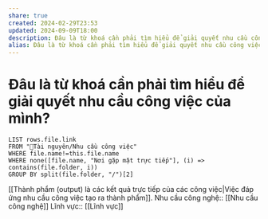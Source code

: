 ```yaml
---
share: true
created: 2024-02-29T23:53
updated: 2024-09-09T18:00
description: Đâu là từ khoá cần phải tìm hiểu để giải quyết nhu cầu công việc của mình? Nhất là với những nhu cầu liên quan đến máy tính
alias: Đâu là từ khoá cần phải tìm hiểu để giải quyết nhu cầu công việc của mình?
---
```

# Đâu là từ khoá cần phải tìm hiểu để giải quyết nhu cầu công việc của mình?
```dataview
LIST rows.file.link
FROM "📜Tài nguyên/Nhu cầu công việc" 
WHERE file.name!=this.file.name
WHERE none([file.name, "Nơi gặp mặt trực tiếp"], (i) => contains(file.folder, i))
GROUP BY split(file.folder, "/")[2]
```
[[Thành phẩm (output) là các kết quả trực tiếp của các công việc|Việc đáp ứng nhu cầu công việc tạo ra thành phẩm]].
Nhu cầu công nghệ:: [[Nhu cầu công nghệ]]
Lĩnh vực:: [[Lĩnh vực]]